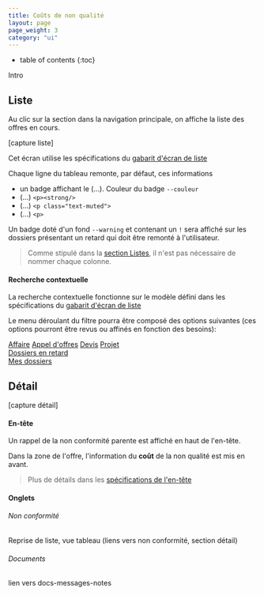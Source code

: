 ```yaml
---
title: Coûts de non qualité
layout: page
page_weight: 3
category: "ui"
---
```

* table of contents
{:toc}

Intro

## Liste ##

Au clic sur la section dans la navigation principale, on affiche la liste des offres en cours.

[capture liste]

Cet écran utilise les spécifications du [gabarit d'écran de liste](gabarits.listes.html)

Chaque ligne du tableau remonte, par défaut, ces informations
- un badge affichant le (…). Couleur du badge `--couleur`
- (…) `<p><strong/>`
- (…) `<p class="text-muted">`
- (…) `<p>`

Un badge doté d'un fond `--warning` et contenant un `!` sera affiché sur les dossiers présentant un retard qui doit être remonté à l'utilisateur.

> Comme stipulé dans la [section Listes](gabarits.listes.html), il n'est pas nécessaire de nommer chaque colonne.

#### Recherche contextuelle ####
La recherche contextuelle fonctionne sur le modèle défini dans les spécifications du [gabarit d'écran de liste](gabarits.listes.html#zone-de-recherchefiltrage-et-actions-principales)

Le menu déroulant du filtre pourra être composé des options suivantes (ces options pourront être revus ou affinés en fonction des besoins):

<div class="dropdown-menu" style="position: static;display: block; float: none; margin-bottom: 1rem;">
  <a class="dropdown-item" href="#">Affaire</a>
  <a class="dropdown-item" href="#">Appel d'offres</a>
  <a class="dropdown-item" href="#">Devis</a>
  <a class="dropdown-item" href="#">Projet</a>
  <div class="dropdown-divider"></div>
  <a class="dropdown-item" href="#">Dossiers en retard</a>
    <div class="dropdown-divider"></div>
  <a class="dropdown-item" href="#">Mes dossiers</a>
</div>

## Détail ##

[capture détail]

#### En-tête ####

Un rappel de la non conformité parente est affiché en haut de l'en-tête.

Dans la zone de l'offre, l'information du **coût** de la non qualité est mis en avant.

> Plus de détails dans les [spécifications de l'en-tête](gabarits.details#en-tête.html)

#### Onglets ####

###### Non conformité ######

Reprise de liste, vue tableau (liens vers non conformité, section détail)

###### Documents ######

lien vers docs-messages-notes
